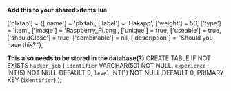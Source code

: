 **Add this to your shared>items.lua**

['plxtab']                              = {['name'] = 'plxtab',                           ['label'] = 'Hakapp',                 ['weight'] = 50,             ['type'] = 'item',         ['image'] = 'Raspberry_Pi.png',         ['unique'] = true,         ['useable'] = true,     ['shouldClose'] = true,       ['combinable'] = nil,   ['description'] = "Should you have this?"},





**This also needs to be stored in the database(?)**
CREATE TABLE IF NOT EXISTS `hacker_job` (
    `identifier` VARCHAR(50) NOT NULL,
    `experience` INT(5) NOT NULL DEFAULT 0,
    `level` INT(1) NOT NULL DEFAULT 0,
    PRIMARY KEY (`identifier`)
);
